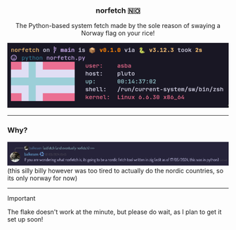 <center>
  <h3>norfetch 🇳🇴</h3>
  <p>The Python-based system fetch made by the sole reason of swaying a Norway flag on your rice!</p>
  <img src="./assets/screenshot.png">
</center>

---

### Why?

![this is why lmao](./assets/why.png)
(this silly billy however was too tired to actually do the nordic countries, so its only norway for now)

---

> [!IMPORTANT]
> The flake doesn't work at the minute, but please do wait, as I plan to get it set up soon!
